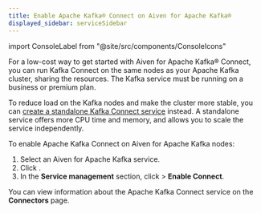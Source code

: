 ```yaml
---
title: Enable Apache Kafka® Connect on Aiven for Apache Kafka®
displayed_sidebar: serviceSidebar
---
```


import ConsoleLabel from "@site/src/components/ConsoleIcons"

For a low-cost way to get started with Aiven for Apache Kafka® Connect, you can run Kafka Connect on the same nodes as your Apache Kafka cluster, sharing the resources. The Kafka service must be running on a business or premium plan.

To reduce load on the Kafka nodes and make the cluster more stable, you can
[create a standalone Kafka Connect service](/docs/products/kafka/kafka-connect/get-started)
instead. A standalone service offers more CPU time and memory, and allows
you to scale the service independently.

To enable Apache Kafka Connect on Aiven for Apache Kafka nodes:

1.  Select an Aiven for Apache Kafka service.
1.  Click <ConsoleLabel name="Service settings"/>.
1.  In the **Service management** section, click
    <ConsoleLabel name="Actions"/> > **Enable Connect**.

You can view information about the Apache Kafka Connect service on the
**Connectors** page.
